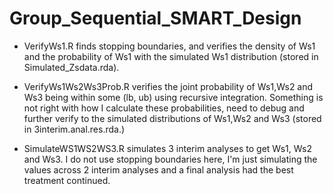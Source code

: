 # Group_Sequential_SMART_Design

- VerifyWs1.R finds stopping boundaries, and verifies the density of Ws1 and the probability of Ws1 with the simulated Ws1 distribution (stored in Simulated_Zsdata.rda).
  
- VerifyWs1Ws2Ws3Prob.R verifies the joint probability of Ws1,Ws2 and Ws3 being within some (lb, ub) using recursive integration. Something is not right with how I calculate these probabilities, need to debug and further verify to the simulated distributions of Ws1,Ws2 and Ws3 (stored in 3interim.anal.res.rda.)

- SimulateWS1WS2WS3.R simulates 3 interim analyses to get Ws1, Ws2 and Ws3. I do not use stopping boundaries here, I'm just simulating the values across 2 interim analyses and a final analysis had the best treatment continued. 
